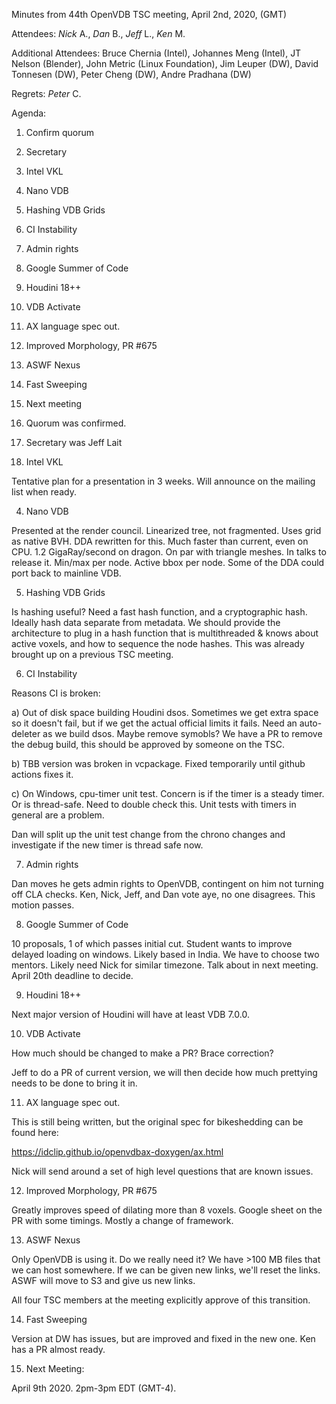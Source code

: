 Minutes from 44th OpenVDB TSC meeting, April 2nd, 2020, (GMT)

Attendees: *Nick* A., *Dan* B., *Jeff* L., *Ken* M.

Additional Attendees: Bruce Chernia (Intel), Johannes Meng (Intel), JT Nelson (Blender), John Metric (Linux Foundation), Jim Leuper (DW), David Tonnesen (DW), Peter Cheng (DW), Andre Pradhana (DW)

Regrets: *Peter* C.

Agenda:

1) Confirm quorum
2) Secretary
3) Intel VKL
4) Nano VDB
5) Hashing VDB Grids
6) CI Instability
7) Admin rights
8) Google Summer of Code
9) Houdini 18++
10) VDB Activate
11) AX language spec out.
12) Improved Morphology, PR #675
13) ASWF Nexus
14) Fast Sweeping
15) Next meeting

1) Quorum was confirmed.

2) Secretary was Jeff Lait

3) Intel VKL

Tentative plan for a presentation in 3 weeks.  Will announce on the mailing
list when ready.

4) Nano VDB

Presented at the render council.  Linearized tree, not fragmented.  Uses grid
as native BVH.  DDA rewritten for this.  Much faster than current, even on CPU.
1.2 GigaRay/second on dragon. On par with triangle meshes.  In talks to release
it.  Min/max per node.  Active bbox per node.  Some of the DDA could port back
to mainline VDB.

5) Hashing VDB Grids

Is hashing useful?  Need a fast hash function, and a cryptographic hash.
Ideally hash data separate from metadata.  We should provide the architecture
to plug in a hash function that is multithreaded & knows about active voxels,
and how to sequence the node hashes.  This was already brought up on a
previous TSC meeting.

6) CI Instability

Reasons CI is broken:

a) Out of disk space building Houdini dsos.  Sometimes we get extra space so it doesn't fail, but if we get the actual official limits it fails.  Need an auto-deleter as we build dsos.  Maybe remove symobls?  We have a PR to remove the debug build, this should be approved by someone on the TSC.

b) TBB version was broken in vcpackage.  Fixed temporarily until github actions fixes it.

c) On Windows, cpu-timer unit test.  Concern is if the timer is a steady timer.  Or is thread-safe.  Need to double check this.  Unit tests with timers in general are a problem.

Dan will split up the unit test change from the chrono changes and investigate if the new timer is thread safe now.

7) Admin rights

Dan moves he gets admin rights to OpenVDB, contingent on him not turning off CLA checks.  Ken, Nick, Jeff, and Dan vote aye, no one disagrees.  This motion passes.

8) Google Summer of Code

10 proposals, 1 of which passes initial cut.  Student wants to improve delayed loading on windows.  Likely based in India.  We have to choose two mentors.  Likely need Nick for similar timezone.  Talk about in next meeting.  April 20th deadline to decide.

9) Houdini 18++

Next major version of Houdini will have at least VDB 7.0.0.

10) VDB Activate

How much should be changed to make a PR?  Brace correction?

Jeff to do a PR of current version, we will then decide how much
prettying needs to be done to bring it in.

11) AX language spec out.

This is still being written, but the original spec for bikeshedding
can be found here:

https://idclip.github.io/openvdbax-doxygen/ax.html

Nick will send around a set of high level questions that are known issues.

12) Improved Morphology, PR #675

Greatly improves speed of dilating more than 8 voxels.  Google sheet on the PR with some timings. Mostly a change of framework.

13) ASWF Nexus

Only OpenVDB is using it.   Do we really need it?  We have >100 MB files that we can host somewhere.  If we can be given new links, we'll reset the links.  ASWF will move to S3 and give us new links.

All four TSC members at the meeting explicitly approve of this transition.

14) Fast Sweeping

Version at DW has issues, but are improved and fixed in the new one.  Ken has a PR almost ready.

15) Next Meeting:

April 9th 2020. 2pm-3pm EDT (GMT-4).

